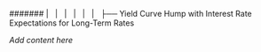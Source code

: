 ####### |   |   |   |   |   |   ├── Yield Curve Hump with Interest Rate Expectations for Long-Term Rates

*Add content here*